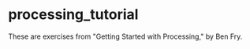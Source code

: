 processing_tutorial
===================
These are exercises from "Getting Started with Processing," by Ben Fry.  
